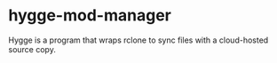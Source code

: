 # hygge-mod-manager
Hygge is a program that wraps rclone to sync files with a cloud-hosted source copy.
